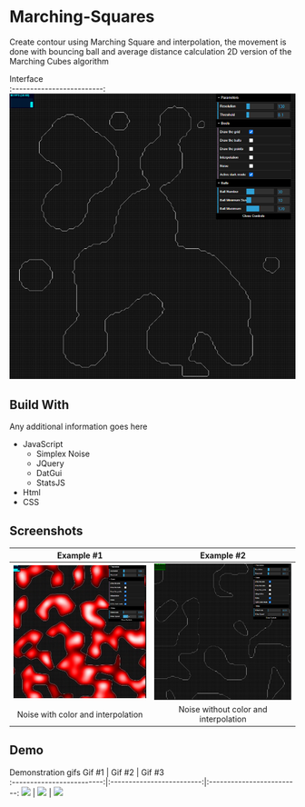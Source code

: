 # Marching-Squares
Create contour using Marching Square and interpolation, the movement is done with bouncing ball and average distance calculation
2D version of the Marching Cubes algorithm

Interface            
:-------------------------:
![](Images/Interface.png)    


## Build With

Any additional information goes here

- JavaScript
    - Simplex Noise
    - JQuery
    - DatGui
    - StatsJS
- Html
- CSS

## Screenshots

Example #1                         |  Example #2                        
:---------------------------------:|:----------------------------------:
![](Images/NoiseColor.png)         | ![](Images/NoiseNoInterNoColor.png)
Noise with color and interpolation | Noise without color and interpolation

## Demo

Demonstration gifs
Gif #1                     |  Gif #2                   |  Gif #3     
:-------------------------:|:-------------------------:|:-------------------------:
![](Images/gif1.gif)       | ![](Images/gif2.gif)      | ![](Images/gif3.gif) 

 

